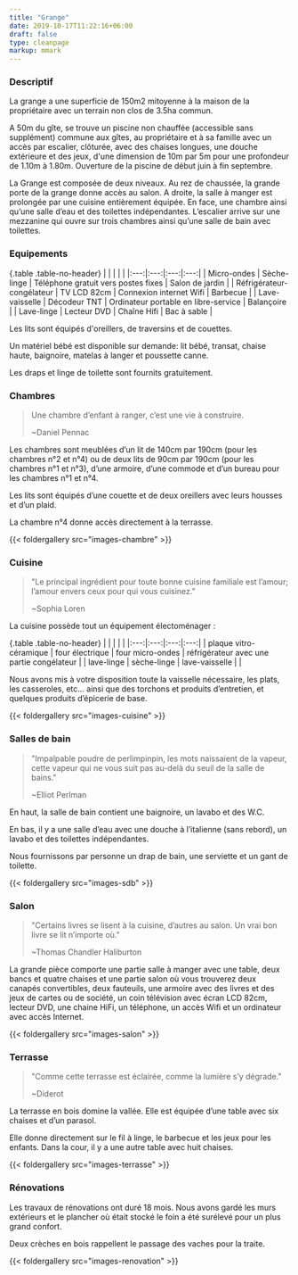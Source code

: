 ```yaml
---
title: "Grange"
date: 2019-10-17T11:22:16+06:00
draft: false
type: cleanpage
markup: mmark
---
```


### Descriptif

La grange a une superficie de 150m2 mitoyenne à la maison de la propriétaire avec un terrain non clos de 3.5ha commun.

A 50m du gîte, se trouve un piscine non chauffée (accessible sans supplément) commune aux gîtes, au propriétaire et à sa famille avec un accès par escalier, clôturée, avec des chaises longues, une douche extérieure et des jeux, d'une dimension de 10m par 5m pour une profondeur de 1.10m à 1.80m. Ouverture de la piscine de début juin à fin septembre.

La Grange est composée de deux niveaux. Au rez de chaussée, la grande porte de la grange donne accès au salon. A droite, la salle à manger est prolongée par une cuisine entièrement équipée. En face, une chambre ainsi qu’une salle d’eau et des toilettes indépendantes. L’escalier arrive sur une mezzanine qui ouvre sur trois chambres ainsi qu’une salle de bain avec toilettes.

### Equipements

{.table .table-no-header}
| | | | |
|:---:|:---:|:---:|:---:|
| Micro-ondes | Sèche-linge | Téléphone gratuit vers postes fixes | Salon de jardin |
| Réfrigérateur-congélateur | TV LCD 82cm | Connexion internet Wifi | Barbecue |
| Lave-vaisselle | Décodeur TNT | Ordinateur portable en libre-service | Balançoire |
| Lave-linge | Lecteur DVD | Chaîne Hifi | Bac à sable |

Les lits sont équipés d'oreillers, de traversins et de couettes.

Un matériel bébé est disponible sur demande: lit bébé, transat, chaise haute, baignoire, matelas à langer et poussette canne.

Les draps et linge de toilette sont fournits gratuitement.

### Chambres

> Une chambre d’enfant à ranger, c’est une vie à construire.
>
> ~Daniel Pennac

Les chambres sont meublées d’un lit de 140cm par 190cm (pour les chambres n°2 et n°4) ou de deux lits de 90cm par 190cm (pour les chambres n°1 et n°3), d’une armoire, d’une commode et d’un bureau pour les chambres n°1 et n°4.

Les lits sont équipés d’une couette et de deux oreillers avec leurs housses et d’un plaid.

La chambre n°4 donne accès directement à la terrasse.

{{< foldergallery src="images-chambre" >}}

### Cuisine

> "Le principal ingrédient pour toute bonne cuisine familiale est l’amour; l’amour envers ceux pour qui vous cuisinez."
>
> ~Sophia Loren

La cuisine possède tout un équipement électoménager :

{.table .table-no-header}
| | | | |
|:---:|:---:|:---:|:---:|
| plaque vitro-céramique | four électrique | four micro-ondes | réfrigérateur avec une partie congélateur |
| lave-linge | sèche-linge | lave-vaisselle |  |

Nous avons mis à votre disposition toute la vaisselle nécessaire, les plats, les casseroles, etc... ainsi que des torchons et produits d’entretien, et quelques produits d’épicerie de base.

{{< foldergallery src="images-cuisine" >}}

### Salles de bain

> "Impalpable poudre de perlimpinpin, les mots naissaient de la vapeur, cette vapeur qui ne vous suit pas au-delà du seuil de la salle de bains."
>
> ~Elliot Perlman

En haut, la salle de bain contient une baignoire, un lavabo et des W.C.

En bas, il y a une salle d’eau avec une douche à l’italienne (sans rebord), un lavabo et des toilettes indépendantes.

Nous fournissons par personne un drap de bain, une serviette et un gant de toilette.

{{< foldergallery src="images-sdb" >}}

### Salon

> "Certains livres se lisent à la cuisine, d’autres au salon. Un vrai bon livre se lit n’importe où."
>
> ~Thomas Chandler Haliburton

La grande pièce comporte une partie salle à manger avec une table, deux bancs et quatre chaises et une partie salon où vous trouverez deux canapés convertibles, deux fauteuils, une armoire avec des livres et des jeux de cartes ou de société, un coin télévision avec écran LCD 82cm, lecteur DVD, une chaine HiFi, un téléphone, un accès Wifi et un ordinateur avec accès Internet.

{{< foldergallery src="images-salon" >}}

### Terrasse

> "Comme cette terrasse est éclairée, comme la lumière s’y dégrade."
>
> ~Diderot

La terrasse en bois domine la vallée. Elle est équipée d’une table avec six chaises et d’un parasol.

Elle donne directement sur le fil à linge, le barbecue et les jeux pour les enfants. Dans la cour, il y a une autre table avec huit chaises.

{{< foldergallery src="images-terrasse" >}}

### Rénovations

Les travaux de rénovations ont duré 18 mois. Nous avons gardé les murs extérieurs et le plancher où était stocké le foin a été surélevé pour un plus grand confort.

Deux crèches en bois rappellent le passage des vaches pour la traite.

{{< foldergallery src="images-renovation" >}}

